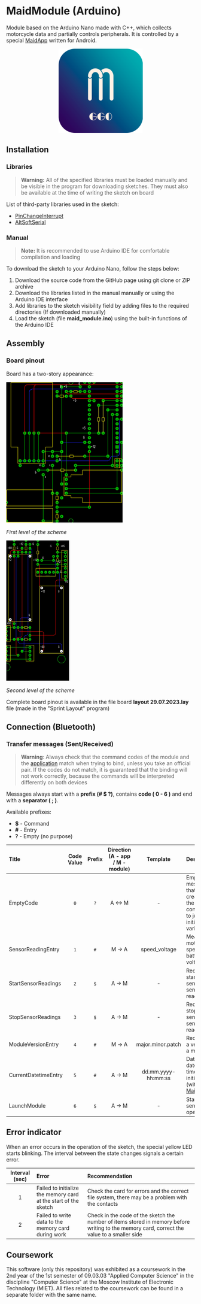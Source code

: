 # MaidModule (Arduino)

Module based on the Arduino Nano made with C++, which collects motorcycle data and partially controls peripherals. It is controlled by a special [MaidApp](https://github.com/Ggorets0dev/maid-android-application) written for Android.

<p align='center'>
    <img height=225 src="src/img/maid_logo.png"/>
</p>

## Installation

### **Libraries**

> **Warning:** All of the specified libraries must be loaded manually and be visible in the program for downloading sketches. They must also be available at the time of writing the sketch on board

List of third-party libraries used in the sketch:

* [PinChangeInterrupt](https://www.arduino.cc/reference/en/libraries/pinchangeinterrupt/)
* [AltSoftSerial](https://reference.arduino.cc/reference/en/libraries/altsoftserial/)
  
### **Manual**

> **Note:** It is recommended to use Arduino IDE for comfortable compilation and loading

To download the sketch to your Arduino Nano, follow the steps below:

1) Download the source code from the GitHub page using git clone or ZIP archive
2) Download the libraries listed in the manual manually or using the Arduino IDE interface
3) Add libraries to the sketch visibility field by adding files to the required directories (If downloaded manually)
4) Load the sketch (file **maid_module.ino**) using the built-in functions of the Arduino IDE

## Assembly

### **Board pinout**

Board has a two-story appearance:


<img height=375 src="src/img/1_level_board_layout.png"/>

*First level of the scheme*

<img height=375 src="src/img/2_level_board_layout.png"/>

*Second level of the scheme*

Complete board pinout is available in the file board **layout 29.07.2023.lay** file (made in the "Sprint Layout" program)

## Connection (Bluetooth)

### **Transfer messages (Sent/Received)**

> **Warning**: Always check that the command codes of the module and the [application](https://github.com/Ggorets0dev/maid-android-application) match when trying to bind, unless you take an official pair. If the codes do not match, it is guaranteed that the binding will not work correctly, because the commands will be interpreted differently on both devices

Messages always start with a **prefix (# $ ?)**, contains **code ( 0 - 6 )** and end with a **separator ( ; )**.

Available prefixes:

* **$** - Command
* **\#** - Entry
* **?** - Empty (no purpose)

Title | Code Value | Prefix | Direction (A - app / M - module) | Template | Description | Example |
|:--------|:--------:|:---:|:-------:|:-------:|:------------|:--------|
| EmptyCode | `0` | `?` | A <-> M | - | Empty message that is created by the constructor to just initialize the variable | - |
| SensorReadingEntry | `1` | `#` | M -> A | speed_voltage | Measured motorcycle speed and battery voltage | #{1}30.15_60.25; |
| StartSensorReadings | `2` | `$` | A -> M | - | Request to start sending sensor readings | - |
| StopSensorReadings | `3` | `$` | A -> M | - | Request to stop sending sensor readings | - |
| ModuleVersionEntry | `4` | `#` | M -> А | major.minor.patch | Requesting a version of a module | #{4}1.2.3; |
| CurrentDatetimeEntry | `5` | `#` | A -> M | dd.mm.yyyy-hh:mm:ss | Data on date and time of initialization (with [MaidApp](https://github.com/Ggorets0dev/maid-android-application)) | #{7}29.07.2023-15:30:45; |
| LaunchModule | `6` | `$` | A -> M | - | Start sensor operation | - |

## Error indicator

When an error occurs in the operation of the sketch, the special yellow LED starts blinking. The interval between the state changes signals a certain error.

| Interval (sec) | Error | Recommendation |
|:-:|:-|:-|
| 1 | Failed to initialize the memory card at the start of the sketch | Check the card for errors and the correct file system, there may be a problem with the contacts |
| 2 | Failed to write data to the memory card during work | Check in the code of the sketch the number of items stored in memory before writing to the memory card, correct the value to a smaller side |

## Coursework

This software (only this repository) was exhibited as a coursework in the 2nd year of the 1st semester of 09.03.03 "Applied Computer Science" in the discipline "Computer Science" at the Moscow Institute of Electronic Technology (MIET). All files related to the coursework can be found in a separate folder with the same name.

